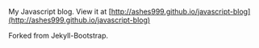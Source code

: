 My Javascript blog. View it at [http://ashes999.github.io/javascript-blog](http://ashes999.github.io/javascript-blog)

Forked from Jekyll-Bootstrap.
